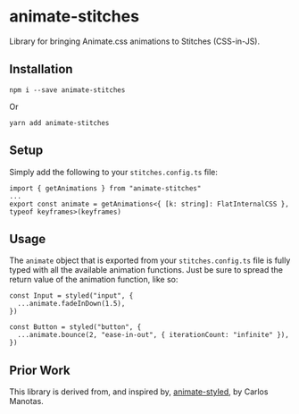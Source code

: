 # animate-stitches

Library for bringing Animate.css animations to Stitches (CSS-in-JS).

## Installation

```
npm i --save animate-stitches
```

Or

```
yarn add animate-stitches
```

## Setup

Simply add the following to your `stitches.config.ts` file:

```TS
import { getAnimations } from "animate-stitches"
...
export const animate = getAnimations<{ [k: string]: FlatInternalCSS }, typeof keyframes>(keyframes)
```

## Usage

The `animate` object that is exported from your `stitches.config.ts` file is fully typed with all the available animation functions. Just be sure to spread the return value of the animation function, like so:

```JSX
const Input = styled("input", {
  ...animate.fadeInDown(1.5),
})

const Button = styled("button", {
  ...animate.bounce(2, "ease-in-out", { iterationCount: "infinite" }),
})
```

## Prior Work

This library is derived from, and inspired by, [animate-styled](https://github.com/CarlosManotas/animate-styled), by Carlos Manotas.
